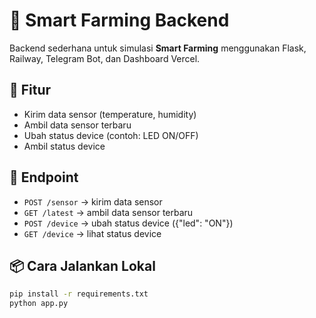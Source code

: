 # 🌱 Smart Farming Backend

Backend sederhana untuk simulasi **Smart Farming** menggunakan Flask, Railway, Telegram Bot, dan Dashboard Vercel.

## 🚀 Fitur
- Kirim data sensor (temperature, humidity)
- Ambil data sensor terbaru
- Ubah status device (contoh: LED ON/OFF)
- Ambil status device

## 🔧 Endpoint
- `POST /sensor` → kirim data sensor
- `GET /latest` → ambil data sensor terbaru
- `POST /device` → ubah status device ({"led": "ON"})
- `GET /device` → lihat status device

## 📦 Cara Jalankan Lokal
```bash
pip install -r requirements.txt
python app.py
